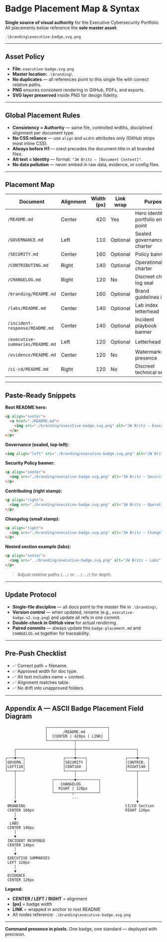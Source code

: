 # Badge Placement Map & Syntax

**Single source of visual authority** for the Executive Cybersecurity Portfolio.  
All placements below reference the **sole master asset**:

```
.\branding\executive-badge.svg.png
```

---

## Asset Policy

- **File:** `executive-badge.svg.png`
- **Master location:** `.\branding\`
- **No duplicates** — all references point to this single file with correct relative paths.
- **PNG** ensures consistent rendering in GitHub, PDFs, and exports.
- **SVG layer preserved** inside PNG for design fidelity.

---

## Global Placement Rules

- **Consistency = Authority** — same file, controlled widths, disciplined alignment per document type.
- **No CSS reliance** — use `align` and `width` attributes only (GitHub strips most inline CSS).
- **Always before H1** — crest precedes the document title in all branded files.
- **Alt text = Identity** — format: `"JW Britz — [Document Context]"`.
- **No data pollution** — never embed in raw data, evidence, or config files.

---

## Placement Map

| Document | Alignment | Width (px) | Link wrap | Purpose |
|---|---|---:|---|---|
| `/README.md` | Center | 420 | Yes | Hero identity — portfolio entry point |
| `/GOVERNANCE.md` | Left | 110 | Optional | Sealed governance charter |
| `/SECURITY.md` | Center | 160 | Optional | Policy banner |
| `/CONTRIBUTING.md` | Right | 140 | Optional | Operational charter |
| `/CHANGELOG.md` | Right | 120 | No | Discreet change log seal |
| `/branding/README.md` | Center | 160 | Optional | Brand guidelines index |
| `/labs/README.md` | Center | 140 | Optional | Lab index letterhead |
| `/incident-response/README.md` | Center | 140 | Optional | Incident playbook banner |
| `/executive-summaries/README.md` | Left | 120 | Optional | Letterhead |
| `/evidence/README.md` | Center | 120 | No | Watermark‑style presence |
| `/ci-cd/README.md` | Right | 120 | No | Discreet technical seal |

---

## Paste‑Ready Snippets

**Root README hero:**
```markdown
<p align="center">
  <a href="./README.md">
    <img src="./branding/executive-badge.svg.png" alt="JW Britz — Executive Cybersecurity Portfolio" width="420">
  </a>
</p>
```

**Governance (sealed, top‑left):**
```markdown
<img align="left" src="./branding/executive-badge.svg.png" alt="JW Britz — Governance Charter" width="110">
```

**Security Policy banner:**
```markdown
<p align="center">
  <img src="./branding/executive-badge.svg.png" alt="JW Britz — Security Policy" width="160">
</p>
```

**Contributing (right stamp):**
```markdown
<p align="right">
  <img src="./branding/executive-badge.svg.png" alt="JW Britz — Operational Charter" width="140">
</p>
```

**Changelog (small stamp):**
```markdown
<p align="right">
  <img src="./branding/executive-badge.svg.png" alt="JW Britz — Changelog" width="120">
</p>
```

**Nested section example (labs):**
```markdown
<p align="center">
  <img src="../branding/executive-badge.svg.png" alt="JW Britz — Labs" width="140">
</p>
```

> Adjust relative paths (`../` or `../../`) for depth.

---

## Update Protocol

- **Single‑file discipline** — all docs point to the master file in `.\branding\`.
- **Version control** — when updated, rename (e.g., `executive-badge.v2.svg.png`) and update all refs in one commit.
- **Double‑check in GitHub view** for actual rendering.
- **Paired commits** — always update this `badge-placement.md` and `CHANGELOG.md` together for traceability.

---

## Pre‑Push Checklist

- ✅ Correct path + filename.
- ✅ Approved width for doc type.
- ✅ Alt text includes name + context.
- ✅ Alignment matches table.
- ✅ No drift into unapproved folders.

---

## Appendix A — ASCII Badge Placement Field Diagram

```
                  ┌───────────────────────────┐
                  │       /README.md          │
                  │  [CENTER | 420px | LINK]  │
                  └────────────┬──────────────┘
                               │
    ┌──────────────────────────┼───────────────────────────┐
    │                          │                           │
┌───▼───┐                 ┌────▼────┐                 ┌────▼────┐
│GOVERN.│                 │SECURITY │                 │CONTRIB. │
│LEFT110│                 │CENT160  │                 │RIGHT140 │
└───┬───┘                 └────┬────┘                 └────┬────┘
    │                          │                           │
    │                ┌─────────▼──────────┐                │
    │                │   CHANGELOG        │                │
    │                │  RIGHT | 120px     │                │
    │                └────────┬───────────┘                │
    │                         ...                          │
    ▼                                                      ▼
 BRANDING                                             CI/CD Section
 CENTER 160px                                         RIGHT 120px
    │
    ▼
  LABS
 CENTER 140px
    │
    ▼
 INCIDENT RESPONSE
 CENTER 140px
    │
    ▼
 EXECUTIVE SUMMARIES
 LEFT 120px
    │
    ▼
 EVIDENCE
 CENTER 120px
```

**Legend:**
- **CENTER / LEFT / RIGHT** = alignment
- **[px]** = badge width
- **LINK** = wrapped in anchor to root README
- All nodes reference: `.\branding\executive-badge.svg.png`

---

**Command presence in pixels.** One badge, one standard — deployed with precision.


